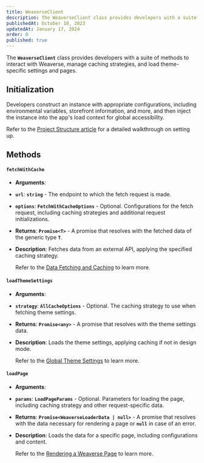 ```yaml
---
title: WeaverseClient
description: The WeaverseClient class provides developers with a suite of methods to interact with the Weaverse inside a Weaverse Hydrogen Theme.
publishedAt: October 10, 2023
updatedAt: January 17, 2024
order: 0
published: true
---
```


The **`WeaverseClient`** class provides developers with a suite of methods to interact with Weaverse, manage caching
strategies, and load theme-specific settings and pages.

Initialization
--------------

Developers construct an instance with appropriate configurations, including environmental variables, storefront
information, and more, and then inject the instance into the app's load context for global accessibility.

Refer to the [Project Structure article](/docs/guides/project-structure#base-files-explained)
for a detailed walkthrough on setting up.

Methods
-------

#### `fetchWithCache`

* **Arguments**:

* **`url`**: **`string`** - The endpoint to which the fetch request is made.

* **`options`**: **`FetchWithCacheOptions`** - Optional. Configurations for the fetch request, including caching
  strategies and additional request initializations.

* **Returns**: **`Promise<T>`** - A promise that resolves with the fetched data of the generic type **`T`**.

* **Description**: Fetches data from an external API, applying the specified caching strategy.

  Refer to
  the [Data Fetching and Caching](/docs/guides/fetching-and-caching#fetching-data-from-external-apis)
  to learn more.

#### `loadThemeSettings`

* **Arguments**:

* **`strategy`**: **`AllCacheOptions`** - Optional. The caching strategy to use when fetching theme settings.

* **Returns**: **`Promise<any>`** - A promise that resolves with the theme settings data.

* **Description**: Loads the theme settings, applying caching if not in design mode.

  Refer to
  the [Global Theme Settings](/docs/guides/global-theme-settings#load-theme-settings) to
  learn more.

#### `loadPage`

* **Arguments**:

* **`params`**: **`LoadPageParams`** - Optional. Parameters for loading the page, including caching strategy and other
  request-specific data.

* **Returns**: **`Promise<WeaverseLoaderData | null>`** - A promise that resolves with the data necessary for rendering
  a page or **`null`** in case of an error.

* **Description**: Loads the data for a specific page, including configurations and content.

  Refer to
  the [Rendering a Weaverse Page](/docs/guides/rendering-page#fetching-page-data)
  to learn more.